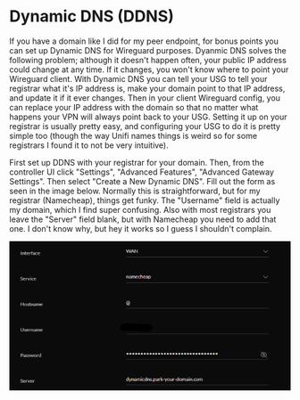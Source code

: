 # Dynamic DNS (DDNS)


If you have a domain like I did for my peer endpoint, for bonus points you can set up Dynamic DNS for Wireguard purposes. Dyanmic DNS solves the following problem; although it doesn't happen often, your public IP address could change at any time. If it changes, you won't know where to point your Wireguard client. With Dynamic DNS you can tell your USG to tell your registrar what it's IP address is, make your domain point to that IP address, and update it if it ever changes. Then in your client Wireguard config, you can replace your IP address with the domain so that no matter what happens your VPN will always point back to your USG. Setting it up on your registrar is usually pretty easy, and configuring your USG to do it is pretty simple too (though the way Unifi names things is weird so for some registrars I found it to not be very intuitive).


First set up DDNS with your registrar for your domain. Then, from the controller UI click "Settings", "Advanced Features", "Advanced Gateway Settings". Then select "Create a New Dynamic DNS". Fill out the form as seen in the image below. Normally this is straightforward, but for my registrar (Namecheap), things get funky. The "Username" field is actually my domain, which I find super confusing. Also with most registrars you leave the "Server" field blank, but with Namecheap you need to add that one. I don't know why, but hey it works so I guess I shouldn't complain.


![](images/ddns.png)